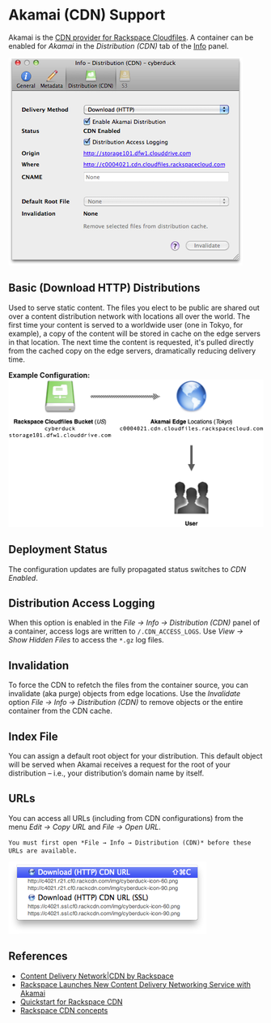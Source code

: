 Akamai (CDN) Support
====

Akamai is the [CDN provider for Rackspace Cloudfiles](https://www.rackspace.com/openstack/public/cdn-content-delivery-network). A container can be enabled for *Akamai* in the *Distribution (CDN)* tab of the [Info](../cyberduck/info.md) panel.

![Akamai CDN Configuration](_images/Akamai_CDN_Configuration.png)

## Basic (Download HTTP) Distributions

Used to serve static content. The files you elect to be public are shared out over a content distribution network with locations all over the world. The first time your content is served to a worldwide user (one in Tokyo, for example), a copy of the content will be stored in cache on the edge servers in that location. The next time the content is requested, it's pulled directly from the cached copy on the edge servers, dramatically reducing delivery time.

**Example Configuration:**</br>
![Akamai Distribution](_images/Akamai_Distribution.png)

## Deployment Status

The configuration updates are fully propagated status switches to *CDN Enabled*.

## Distribution Access Logging

When this option is enabled in the *File → Info → Distribution (CDN)* panel of a container, access logs are written to `/.CDN_ACCESS_LOGS`. Use *View → Show Hidden Files* to access the `*.gz` log files.

## Invalidation

To force the CDN to refetch the files from the container source, you can invalidate (aka purge) objects from edge locations. Use the *Invalidate* option *File → Info → Distribution (CDN)* to remove objects or the entire container from the CDN cache.

## Index File

You can assign a default root object for your distribution. This default object will be served when Akamai receives a request for the root of your distribution – i.e., your distribution’s domain name by itself.

## URLs

You can access all URLs (including from CDN configurations) from the menu *Edit → Copy URL* and *File → Open URL*. 

```{note}
You must first open *File → Info → Distribution (CDN)* before these URLs are available.
```

![Copy URL](_images/Copy_URLs.png)

## References

- [Content Delivery Network|CDN by Rackspace](https://www.rackspace.com/openstack/public/cdn-content-delivery-network)
- [Rackspace Launches New Content Delivery Networking Service with Akamai](https://www.rackspace.com/newsroom/rackspace-launches-new-content-delivery-networking-service-with-akamai)
- [Quickstart for Rackspace CDN](https://developer.rackspace.com/docs/cdn/quickstart/)
- [Rackspace CDN concepts](https://developer.rackspace.com/docs/cdn/v1/getting-started/concepts/)